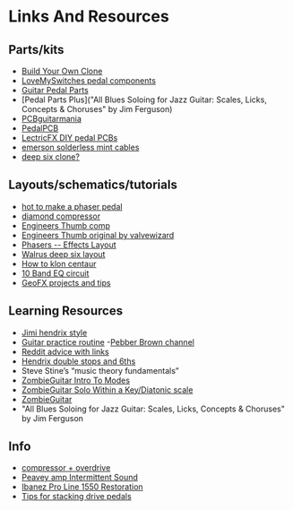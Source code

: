 Links And Resources
===================

## Parts/kits
- [Build Your Own Clone](https://buildyourownclone.com/)
- [LoveMySwitches pedal components](https://lovemyswitches.com/)
- [Guitar Pedal Parts](https://guitarpedalparts.com/)
- [Pedal Parts Plus]("All Blues Soloing for Jazz Guitar: Scales, Licks, Concepts & Choruses" by Jim Ferguson)
- [PCBguitarmania](https://pcbguitarmania.com/)
- [PedalPCB](https://www.pedalpcb.com/)
- [LectricFX DIY pedal PCBs](https://lectric-fx.com/)
- [emerson solderless mint cables](https://www.sweetwater.com/store/detail/EmCabKitMnt--emerson-custom-g-and-h-solderless-patch-cable-kit-mint-green)
- [deep six clone?](https://pcbguitarmania.com/product/sea-lion-compressor/) 

## Layouts/schematics/tutorials
- [hot to make a phaser pedal](https://www.instructables.com/Phaser-Guitar-Pedal/)
- [diamond compressor](http://effectslayouts.blogspot.com/2017/06/diamond-compressor.html?m=1)
- [Engineers Thumb comp](http://effectslayouts.blogspot.com/2017/09/valve-wizard-engineers-thumb.html)
- [Engineers Thumb original by valvewizard](http://www.valvewizard.co.uk/engineersthumb3.html)
- [Phasers -- Effects Layout](http://effectslayouts.blogspot.com/search/label/Phaser)
- [Walrus deep six layout](http://effectslayouts.blogspot.com/2016/07/walrus-audio-deep-six-compressor.html)
- [How to klon centaur](https://guitargearfinder.com/guides/build-klon-centaur-clone-kit/)
- [10 Band EQ circuit](https://www.homemade-circuits.com/10-band-graphic-equalizer-circuit-for/)
- [GeoFX projects and tips](http://www.geofex.com/)


## Learning Resources
- [Jimi hendrix style](https://www.guitarplayer.com/lessons/jimi-hendrix-the-five-rules-of-his-powerful-rhythm-style)
- [Guitar practice routine](https://www.guitarplayer.com/lessons/jimi-hendrix-the-five-rules-of-his-powerful-rhythm-style)
-[Pebber Brown channel](https://www.youtube.com/channel/UCbA-Tt8ELg8v0d7RdieeZyA)
- [Reddit advice with links](https://www.reddit.com/r/guitarlessons/comments/3d2ekh/intermediate_guitar_player_looking_to_become_more/)
- [Hendrix double stops and 6ths](https://www.youtube.com/watch?v=AzF4SDdeEV0&list=WL&index=5)
- Steve Stine’s “music theory fundamentals”
- [ZombieGuitar Intro To Modes](https://www.zombieguitar.com/introduction-to-modes/)
- [ZombieGuitar Solo Within a Key/Diatonic scale](https://www.zombieguitar.com/how-to-solo-within-a-key-aka-diatonic-scale-using-7-patternspositions/)
- [ZombieGuitar](https://www.zombieguitar.com/)
- "All Blues Soloing for Jazz Guitar: Scales, Licks, Concepts & Choruses" by Jim Ferguson

## Info
- [compressor + overdrive](https://shop.nunomo.com/blogs/news/explained-before-overdrive-or-after-overdrive)
- [Peavey amp Intermittent Sound](https://www.unbrokenstring.com/intermittent-sound-peavey-renown-combo-amp/)
- [Ibanez Pro Line 1550 Restoration](http://vintagesoulguitars.com/wp-content/uploads/2014/12/Ibanez2.jpeg)
- [Tips for stacking drive pedals](https://www.wamplerpedals.com/blog/music/2020/05/gain-stacking-101/)


